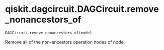 # qiskit.dagcircuit.DAGCircuit.remove\_nonancestors\_of

`DAGCircuit.remove_nonancestors_of(node)`

Remove all of the non-ancestors operation nodes of node.
